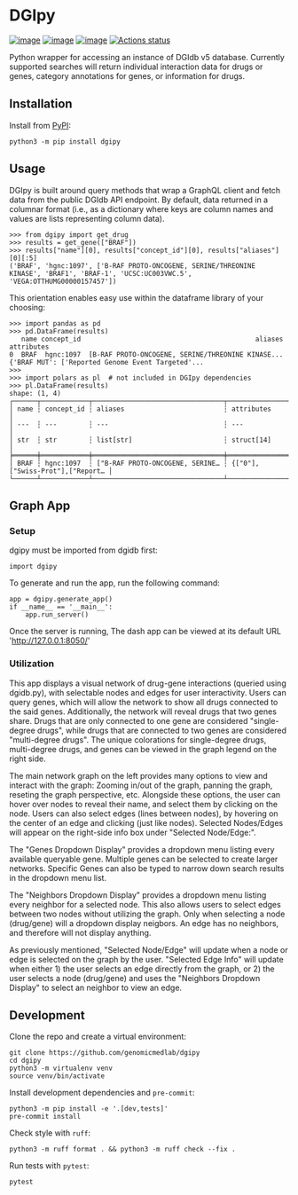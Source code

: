 # DGIpy

[![image](https://img.shields.io/pypi/v/dgipy.svg)](https://pypi.python.org/pypi/dgipy)
[![image](https://img.shields.io/pypi/l/dgipy.svg)](https://pypi.python.org/pypi/dgipy)
[![image](https://img.shields.io/pypi/pyversions/dgipy.svg)](https://pypi.python.org/pypi/dgipy)
[![Actions status](https://github.com/genomicmedlab/dgipy/actions/workflows/checks.yaml/badge.svg)](https://github.com/genomicmedlab/dgipy/actions)

<!-- description -->
Python wrapper for accessing an instance of DGIdb v5 database. Currently supported searches will return individual interaction data for drugs or genes, category annotations for genes, or information for drugs.
<!-- /description -->

## Installation

Install from [PyPI](https://pypi.org/project/dgipy/):

```shell
python3 -m pip install dgipy
```

## Usage

DGIpy is built around query methods that wrap a GraphQL client and fetch data from the public DGIdb API endpoint. By default, data returned in a columnar format (i.e., as a dictionary where keys are column names and values are lists representing column data).

```pycon
>>> from dgipy import get_drug
>>> results = get_gene(["BRAF"])
>>> results["name"][0], results["concept_id"][0], results["aliases"][0][:5]
('BRAF', 'hgnc:1097', ['B-RAF PROTO-ONCOGENE, SERINE/THREONINE KINASE', 'BRAF1', 'BRAF-1', 'UCSC:UC003VWC.5', 'VEGA:OTTHUMG00000157457'])
```

This orientation enables easy use within the dataframe library of your choosing:

```pycon
>>> import pandas as pd
>>> pd.DataFrame(results)
   name concept_id                                            aliases                                         attributes
0  BRAF  hgnc:1097  [B-RAF PROTO-ONCOGENE, SERINE/THREONINE KINASE...  {'BRAF MUT': ['Reported Genome Event Targeted'...
>>>
>>> import polars as pl  # not included in DGIpy dependencies
>>> pl.DataFrame(results)
shape: (1, 4)
┌──────┬────────────┬─────────────────────────────────┬─────────────────────────────────┐
│ name ┆ concept_id ┆ aliases                         ┆ attributes                      │
│ ---  ┆ ---        ┆ ---                             ┆ ---                             │
│ str  ┆ str        ┆ list[str]                       ┆ struct[14]                      │
╞══════╪════════════╪═════════════════════════════════╪═════════════════════════════════╡
│ BRAF ┆ hgnc:1097  ┆ ["B-RAF PROTO-ONCOGENE, SERINE… ┆ {["0"],["Swiss-Prot"],["Report… │
└──────┴────────────┴─────────────────────────────────┴─────────────────────────────────┘
```

## Graph App

### Setup

dgipy must be imported from dgidb first:

    import dgipy

To generate and run the app, run the following command:

    app = dgipy.generate_app()
    if __name__ == '__main__':
        app.run_server()

Once the server is running, The dash app can be viewed at its default URL 'http://127.0.0.1:8050/'

### Utilization

This app displays a visual network of drug-gene interactions (queried using dgidb.py), with selectable nodes and edges for user interactivity. Users can query genes, which will allow the network to show all drugs connected to the said genes. Additionally, the network will reveal drugs that two genes share. Drugs that are only connected to one gene are considered "single-degree drugs", while drugs that are connected to two genes are considered "multi-degree drugs". The unique colorations for single-degree drugs, multi-degree drugs, and genes can be viewed in the graph legend on the right side.

The main network graph on the left provides many options to view and interact with the graph: Zooming in/out of the graph, panning the graph, reseting the graph perspective, etc. Alongside these options, the user can hover over nodes to reveal their name, and select them by clicking on the node. Users can also select edges (lines between nodes), by hovering on the center of an edge and clicking (just like nodes). Selected Nodes/Edges will appear on the right-side info box under "Selected Node/Edge:".

The "Genes Dropdown Display" provides a dropdown menu listing every available queryable gene. Multiple genes can be selected to create larger networks. Specific Genes can also be typed to narrow down search results in the dropdown menu list.

The "Neighbors Dropdown Display" provides a dropdown menu listing every neighbor for a selected node. This also allows users to select edges between two nodes without utilizing the graph. Only when selecting a node (drug/gene) will a dropdown display neigbors. An edge has no neighbors, and therefore will not display anything.

As previously mentioned, "Selected Node/Edge" will update when a node or edge is selected on the graph by the user. "Selected Edge Info" will update when either 1) the user selects an edge directly from the graph, or 2) the user selects a node (drug/gene) and uses the "Neighbors Dropdown Display" to select an neighbor to view an edge.

## Development

Clone the repo and create a virtual environment:

```shell
git clone https://github.com/genomicmedlab/dgipy
cd dgipy
python3 -m virtualenv venv
source venv/bin/activate
```

Install development dependencies and `pre-commit`:

```shell
python3 -m pip install -e '.[dev,tests]'
pre-commit install
```

Check style with `ruff`:

```shell
python3 -m ruff format . && python3 -m ruff check --fix .
```

Run tests with `pytest`:

```shell
pytest
```
